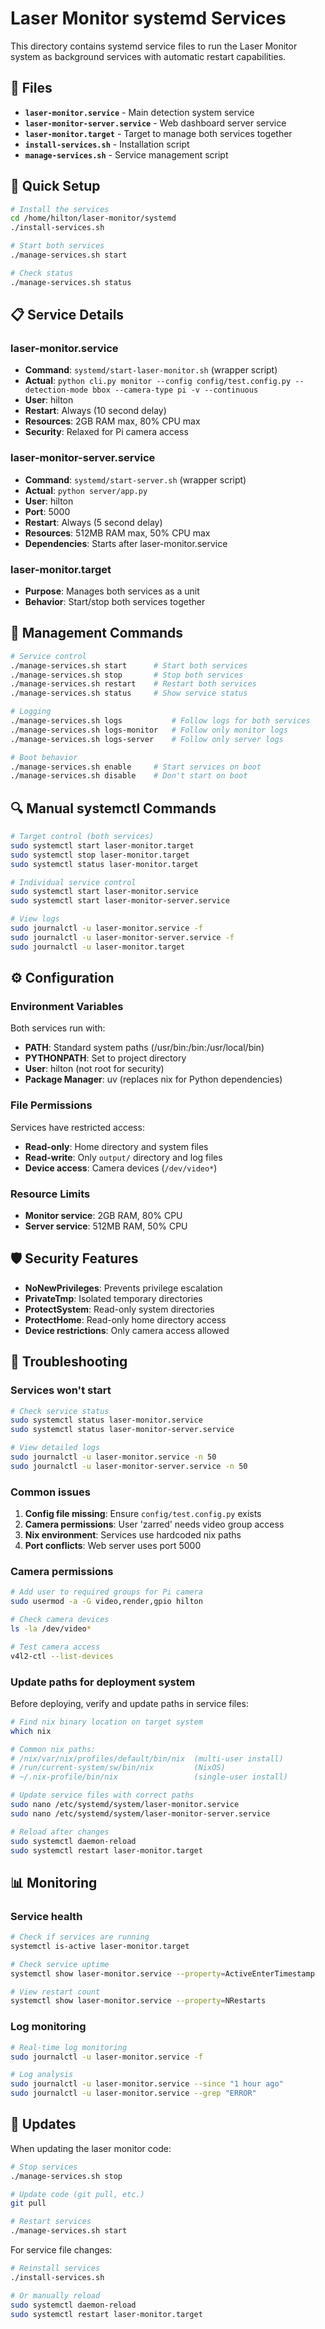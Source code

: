 # Laser Monitor systemd Services

This directory contains systemd service files to run the Laser Monitor system as background services with automatic restart capabilities.

## 📁 Files

- **`laser-monitor.service`** - Main detection system service
- **`laser-monitor-server.service`** - Web dashboard server service  
- **`laser-monitor.target`** - Target to manage both services together
- **`install-services.sh`** - Installation script
- **`manage-services.sh`** - Service management script

## 🚀 Quick Setup

```bash
# Install the services
cd /home/hilton/laser-monitor/systemd
./install-services.sh

# Start both services
./manage-services.sh start

# Check status
./manage-services.sh status
```

## 📋 Service Details

### laser-monitor.service
- **Command**: `systemd/start-laser-monitor.sh` (wrapper script)
- **Actual**: `python cli.py monitor --config config/test.config.py --detection-mode bbox --camera-type pi -v --continuous`
- **User**: hilton
- **Restart**: Always (10 second delay)
- **Resources**: 2GB RAM max, 80% CPU max
- **Security**: Relaxed for Pi camera access

### laser-monitor-server.service  
- **Command**: `systemd/start-server.sh` (wrapper script)
- **Actual**: `python server/app.py`
- **User**: hilton
- **Port**: 5000
- **Restart**: Always (5 second delay)
- **Resources**: 512MB RAM max, 50% CPU max
- **Dependencies**: Starts after laser-monitor.service

### laser-monitor.target
- **Purpose**: Manages both services as a unit
- **Behavior**: Start/stop both services together

## 🔧 Management Commands

```bash
# Service control
./manage-services.sh start      # Start both services
./manage-services.sh stop       # Stop both services  
./manage-services.sh restart    # Restart both services
./manage-services.sh status     # Show service status

# Logging
./manage-services.sh logs           # Follow logs for both services
./manage-services.sh logs-monitor   # Follow only monitor logs
./manage-services.sh logs-server    # Follow only server logs

# Boot behavior
./manage-services.sh enable     # Start services on boot
./manage-services.sh disable    # Don't start on boot
```

## 🔍 Manual systemctl Commands

```bash
# Target control (both services)
sudo systemctl start laser-monitor.target
sudo systemctl stop laser-monitor.target
sudo systemctl status laser-monitor.target

# Individual service control
sudo systemctl start laser-monitor.service
sudo systemctl start laser-monitor-server.service

# View logs
sudo journalctl -u laser-monitor.service -f
sudo journalctl -u laser-monitor-server.service -f
sudo journalctl -u laser-monitor.target
```

## ⚙️ Configuration

### Environment Variables
Both services run with:
- **PATH**: Standard system paths (/usr/bin:/bin:/usr/local/bin)
- **PYTHONPATH**: Set to project directory
- **User**: hilton (not root for security)
- **Package Manager**: uv (replaces nix for Python dependencies)

### File Permissions
Services have restricted access:
- **Read-only**: Home directory and system files
- **Read-write**: Only `output/` directory and log files
- **Device access**: Camera devices (`/dev/video*`)

### Resource Limits
- **Monitor service**: 2GB RAM, 80% CPU
- **Server service**: 512MB RAM, 50% CPU

## 🛡️ Security Features

- **NoNewPrivileges**: Prevents privilege escalation
- **PrivateTmp**: Isolated temporary directories
- **ProtectSystem**: Read-only system directories
- **ProtectHome**: Read-only home directory access
- **Device restrictions**: Only camera access allowed

## 🔧 Troubleshooting

### Services won't start
```bash
# Check service status
sudo systemctl status laser-monitor.service
sudo systemctl status laser-monitor-server.service

# View detailed logs
sudo journalctl -u laser-monitor.service -n 50
sudo journalctl -u laser-monitor-server.service -n 50
```

### Common issues
1. **Config file missing**: Ensure `config/test.config.py` exists
2. **Camera permissions**: User 'zarred' needs video group access
3. **Nix environment**: Services use hardcoded nix paths
4. **Port conflicts**: Web server uses port 5000

### Camera permissions
```bash
# Add user to required groups for Pi camera
sudo usermod -a -G video,render,gpio hilton

# Check camera devices
ls -la /dev/video*

# Test camera access
v4l2-ctl --list-devices
```

### Update paths for deployment system
Before deploying, verify and update paths in service files:
```bash
# Find nix binary location on target system
which nix

# Common nix paths:
# /nix/var/nix/profiles/default/bin/nix  (multi-user install)
# /run/current-system/sw/bin/nix         (NixOS)
# ~/.nix-profile/bin/nix                 (single-user install)

# Update service files with correct paths
sudo nano /etc/systemd/system/laser-monitor.service
sudo nano /etc/systemd/system/laser-monitor-server.service

# Reload after changes
sudo systemctl daemon-reload
sudo systemctl restart laser-monitor.target
```

## 📊 Monitoring

### Service health
```bash
# Check if services are running
systemctl is-active laser-monitor.target

# Check service uptime
systemctl show laser-monitor.service --property=ActiveEnterTimestamp

# View restart count
systemctl show laser-monitor.service --property=NRestarts
```

### Log monitoring
```bash
# Real-time log monitoring
sudo journalctl -u laser-monitor.service -f

# Log analysis
sudo journalctl -u laser-monitor.service --since "1 hour ago"
sudo journalctl -u laser-monitor.service --grep "ERROR"
```

## 🔄 Updates

When updating the laser monitor code:
```bash
# Stop services
./manage-services.sh stop

# Update code (git pull, etc.)
git pull

# Restart services  
./manage-services.sh start
```

For service file changes:
```bash
# Reinstall services
./install-services.sh

# Or manually reload
sudo systemctl daemon-reload
sudo systemctl restart laser-monitor.target
```
